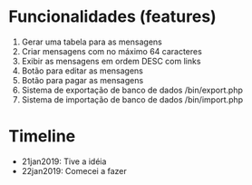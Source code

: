 # Funcionalidades (features)
1. Gerar uma tabela para as mensagens
2. Criar mensagens com no máximo 64 caracteres
3. Exibir as mensagens em ordem DESC com links
4. Botão para editar as mensagens
5. Botão para pagar as mensagens
6. Sistema de exportação de banco de dados /bin/export.php
7. Sistema de importação de banco de dados /bin/import.php

# Timeline
- 21jan2019: Tive a idéia
- 22jan2019: Comecei a fazer
